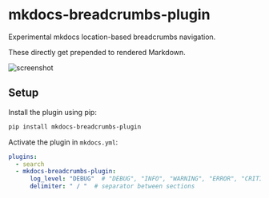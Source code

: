 # mkdocs-breadcrumbs-plugin

Experimental mkdocs location-based breadcrumbs navigation.

These directly get prepended to rendered Markdown.

![screenshot](https://github.com/mihaigalos/mkdocs-breadcrumbs-plugin/raw/main/screenshots/mkdocs-breadcrumbs-plugin.png)

## Setup

Install the plugin using pip:

```bash
pip install mkdocs-breadcrumbs-plugin
```

Activate the plugin in `mkdocs.yml`:
```yaml
plugins:
  - search
  - mkdocs-breadcrumbs-plugin:
      log_level: "DEBUG"  # "DEBUG", "INFO", "WARNING", "ERROR", "CRITICAL"
      delimiter: " / "  # separator between sections
```
